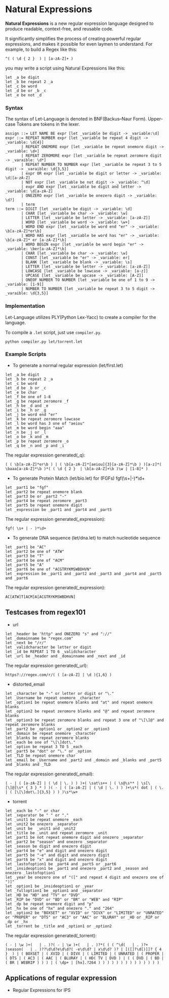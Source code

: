 # Natural Expressions
**Natural Expressions** is a new regular expression language designed to produce readable, context-free, and reusable code.

It significantly simplifies the process of creating powerful regular expressions, and makes it possible for even laymen to understand. For example, to build a Regex like this:
```
^( ( \d { 2 }  ) | [a-zA-Z]+ )
```
you may write a script using Natural Expressions like this:
```
let _a be digit
let _b be repeat 2 _a
let _c be word
let _d be or _b _c
let _e be not _d
```

### Syntax

The syntax of Let-Language is denoted in BNF(Backus–Naur Form). Upper-case Tokens are tokens in the lexer. 
```
assign ::= LET NAME BE expr [let _variable be digit -> _variable:\d]
expr ::= REPEAT NUMBER expr [let _variable be repeat 4 digit -> _variable: \d{4}]
	   | REPEAT ONEMORE expr [let _variable be repeat onemore digit -> _variable: \d+]
	   | REPEAT ZEROMORE expr [let _variable be repeat zeromore digit -> _varaible: \d*]
       | REPEAT NUMBER TO NUMBER expr [let _variable be repeat 3 to 5 digit -> _varaible: \d{3,5}]
       | expr OR expr [let _variable be digit or letter -> _variable: \d|[a-zA-Z]
       | NOT expr [let _variable be not digit -> _variable: ^\d]
       | expr AND expr [let _variable be digit and letter -> _variable: \d[a-zA-Z]
       | ONEZERO expr [let _variable be onezero digit -> _variable: \d?]
       | term
term ::= DIGIT [let _variable be digit -> _variable: \d]
       | CHAR [let _variable be char -> _variable: \w]
       | LETTER [let _variable be letter -> _variable: [a-zA-Z]]
       | WORD [let _variable be word -> _variable: \w+]
       | WORD END expr [let _variable be word end "er" -> _variable: \b[a-zA-Z]*er\b]
       | WORD HAS expr [let _variable be word has "er" -> _variable: \b[a-zA-Z]* er [a-zA-Z]*\b]
       | WORD BEGIN expr [let _variable be word begin "er" -> _variable: \ber[a-zA-Z]*\b]
       | CHAR [let _variable be char -> _variable: \w]
       | CONST [let _variable be "er" -> _variable: er]
       | BLANK [let _variable be blank -> _variable: \s]
       | LETTER [let _variable be letter -> _variable: [a-zA-Z]]
       | LOWCASE [let _variable be lowcase -> _variable: [a-z]]
       | UPCASE [let _variable be upcase -> _variable: [A-Z]]
       | ONEOF NUMBER TO NUMBER [let _variable be one of 1 to 9 -> _variable: [1-9]]
       | NUMBER TO NUMBER [let _variable be repeat 3 to 5 digit -> _varaible: \d{3,5}]
```

### Implementation

Let-Language utilizes PLY(Python Lex-Yacc) to create a compiler for the language. 

To compile a `.let` script, just use `compiler.py`.

    python compiler.py let/torrent.let

### Example Scripts

* To generate a normal regular expression (let/first.let)
```
let _a be digit
let _b be repeat 2 _a
let _c be word
let _d be _b or _c
let _e be char
let _f be one of 1-8
let _g be repeat zeromore _f
let _h be _d and _e
let _i be _h or _g
let _j be word end "er"
let _k be repeat zeromore lowcase
let _l be word has 3 one of "aeiou"
let _m be word begin "aaa"
let _n be _j or _l
let _o be _k and _m
let _p be repeat zeromore _o
let _q be _n and _p and _i
```
The regular expression generated(_q):
```
( ( \b[a-zA-Z]*er\b ) | ( \b[a-zA-Z]*[aeiou]{3}[a-zA-Z]*\b ) )[a-z]*( \baaa[a-zA-Z]*\b )*( ( \d { 2 }  | \b[a-zA-Z]+\b )\w | [1-8]* )
```

* To generate Protein Match (let/bio.let) for (FGFs) fgf(\s+|-)*\d+
```
let _part1 be "fgf"
let _part2 be repeat onemore blank 
let _part3 be or _part2 "-"
let _part4 be repeat zeromore _part3
let _part5 be repeat onemore digit
let _expression be _part1 and _part4 and _part5
```
The regular expression generated(_expression):
```
fgf( \s+ | - )*\d+
```

* To generate DNA sequence (let/dna.let) to match nucleotide sequence
```
let _part1 be "AC"
let _part2 be one of "ATW"
let _part3 be "T"
let _part4 be one of "ACM"
let _part5 be "A"
let _part6 be one of "ACGTRYKMSWBDHVN"
let _expression be _part1 and _part2 and _part3 and _part4 and _part5 and _part6
```
The regular expression generated(_expression):
```
AC[ATW]T[ACM]A[ACGTRYKMSWBDHVN]
```

## Testcases from regex101
* url
```
let _header be 'http" and ONEZERO "s" and "://"
let _domainname be "regex.com"
let _next be "/r/"
let _validcharacter be letter or digit 
let _id be REPEAT 1 TO 6 _validcharacter 
let _url be _header and _domainname and _next and _id

```
The regular expression generated(_url):
```
https?://regex.com/r/( ( [a-zA-Z] | \d ){1,6} )
```

* distorted_email
```
let _character be "-" or letter or digit or "\."
let _Username be repeat onemore _character
let _option1 be repeat onemore blanks and "at" and repeat onemore blanks
let _option2 be repeat zeromore blanks and "@" and repeat zeromore blanks
let _option3 be repeat zeromore blanks and repeat 3 one of "\[\]@" and repeat zeromore blanks
let _part2 be _option1 or _option2 or _option3
let _domain be repeat onemore _character
let _blanks be repeat zeromore blanks
let _each be one of "\[\]dot\."
let _option be repeat 3 TO 5 _each
let _part5 be "dot" or "\." or _option
let _TLD be repeat onemore char
let _email be _Username and _part2 and _domain and _blanks and _part5 and _blanks and _TLD
```
The regular expression generated(_email):
```
( - | ( [a-zA-Z] | ( \d | \. ) ) )+( \sat\s++ | ( \s@\s** | \s[\[\]@]\s* { 3 } * ) )( - | ( [a-zA-Z] | ( \d | \. ) ) )+\s*( dot | ( \. | ( [\[\]dot\.]{3,5} ) ) )\s*\w+
```

* torrent
```
let _each be "-" or char
let _separator be " " or "."
let _unit1 be repeat onemore _each
let _unit2 be onezero _separator
let _unit be  _unit1 and _unit2 
let _title be _unit and repeat zeromore _unit
let _part1 be not repeat onemore digit and onezero _separator
let _part2 be "season" and onezero _separator
let _season be digit and onezero digit
let _part4 be "e" and digit and onezero digit
let _part5 be "-e" and digit and onezero digit
let _part6 be "x" and digit and onezero digit
let _lastofoption1 be _part4 and _part5 or _part6
let _insideoption1 be _part1 and onezero _part2 and _season and onezero _lastofoption1
let _year be onezero one of "([" and repeat 4 digit and onezero one of ")]"
let _option1 be _insideoption1 or _year 
let _fulloption1 be _option1 and _separator
let _HD be "HD" and "TV" or "DVD"
let _RIP be "DVD" or "BD" or "BR" or "WEB" and "RIP"
let _dp be repeat onemore digit and "p"
let _hx be one of "hx" and onezero "." and "264"
let _option2 be "BOXSET" or "XVID" or "DIVX" or "LIMITED" or "UNRATED" or "PROPER" or "DTS" or "AC3" or "AAC" or "BLURAY" or _HD or _RIP or _dp or _hx
let _torrent be _title and _option1 or _option2
```
The regular expression generated(_torrent):
```
( - | \w )+(   | . )?( - | \w )+(   | . )?*( ( ( ^\d(   | . )?+ )season(   | . )??\d\d?e\d\d?( -e\d\d? | x\d\d? )? | [([]?\d[)]]? { 4 }  ) | ( BOXSET | ( XVID | ( DIVX | ( LIMITED | ( UNRATED | ( PROPER | ( DTS | ( AC3 | ( AAC | ( BLURAY | ( HD( TV | DVD ) | ( ( DVD | ( BD | ( BR | WEBRIP ) ) ) | ( \dp+ | [hx].?264 ) ) ) ) ) ) ) ) ) ) ) ) ) )
```


## Applications of regular expression
* Regular Expressions for IPS




